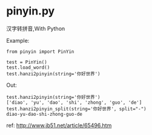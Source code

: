 pinyin.py
=========

汉字转拼音,With Python


Example:

    from pinyin import PinYin
    
    test = PinYin()
    test.load_word()
    test.hanzi2pinyin(string='你好世界')


Out:

    test.hanzi2pinyin(string='你好世界')
    ['diao', 'yu', 'dao', 'shi', 'zhong', 'guo', 'de']    
    test.hanzi2pinyin_split(string='你好世界', split="-")
    diao-yu-dao-shi-zhong-guo-de

ref: http://www.jb51.net/article/65496.htm